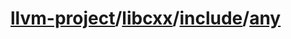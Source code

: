 # [llvm-project](https://github.com/llvm/llvm-project)/[libcxx](https://github.com/llvm/llvm-project/tree/main/libcxx)/[include](https://github.com/llvm/llvm-project/tree/main/libcxx/include)/[**any**](https://github.com/llvm/llvm-project/blob/main/libcxx/include/any)